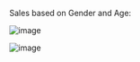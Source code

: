 Sales based on Gender and Age:



![image](https://github.com/sarojinisarkar/Excel-Projects-Case-Study-Store-Data-Analysis/assets/151612374/0f9c8892-52b3-4c15-852a-34bc0ba240e1)






![image](https://github.com/sarojinisarkar/Excel-Projects-Case-Study-Store-Data-Analysis/assets/151612374/86565884-5631-4fb7-972e-f9e2e799353a)
